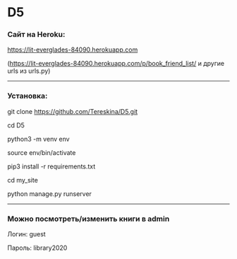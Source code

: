 # D5

### Cайт на Heroku:

https://lit-everglades-84090.herokuapp.com

(https://lit-everglades-84090.herokuapp.com/p/book_friend_list/ и другие urls из urls.py)

***

### Установка:

git clone https://github.com/Tereskina/D5.git

cd D5

python3 -m venv env

source env/bin/activate

pip3 install -r requirements.txt

cd my_site

python manage.py runserver

***
### Можно посмотреть/изменить книги в admin

Логин: guest

Пароль: library2020
